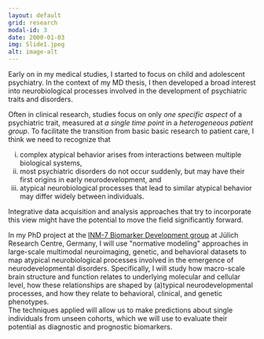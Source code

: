 ```yaml
---
layout: default
grid: research
modal-id: 3
date: 2000-01-03
img: Slide1.jpeg
alt: image-alt
---
```


Early on in my medical studies, I started to focus on child and adolescent psychiatry. In the context of my MD thesis, I then developed a broad interest into neurobiological processes involved in the development of psychiatric traits and disorders. 

Often in clinical research, studies focus on only *one specific aspect* of a psychiatric trait, measured at *a single time point* in a *heterogeneous patient group*. To facilitate the transition from basic basic research to patient care, I think we need to recognize that
<ol type="i">
<li>complex atypical behavior arises from interactions between multiple biological systems,</li>  
<li>most psychiatric disorders do not occur suddenly, but may have their first origins in early neurodevelopment, and </li>
<li>atypical neurobiological processes that lead to similar atypical behavior may differ widely between individuals. </li>
</ol>

Integrative data acquisition and analysis approaches that try to incorporate this view might have the potential to move the field significantly forward.  

In my PhD project at the [INM-7 Biomarker Development group](https://www.fz-juelich.de/en/inm/inm-7/research-groups/biomarker-development) at Jülich Research Centre, Germany, I will use "normative modeling" approaches in large-scale multimodal neuroimaging, genetic, and behavioral datasets to map atypical neurobiological processes involved in the emergence of neurodevelopmental disorders. Specifically, I will study how macro-scale brain structure and function relates to underlying molecular and cellular level, how these relationships are shaped by (a)typical neurodevelopmental processes, and how they relate to behavioral, clinical, and genetic phenotypes.  
The techniques applied will allow us to make predictions about single individuals from unseen cohorts, which we will use to evaluate their potential as diagnostic and prognostic biomarkers.

